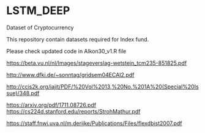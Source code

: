 # LSTM_DEEP

Dataset of Cryptocurrency

This repository contain datasets required for Index fund.

Please check updated code in Alkon30_v1.R file


https://beta.vu.nl/nl/Images/stageverslag-wetstein_tcm235-851825.pdf

http://www.dfki.de/~sonntag/gridsem04ECAI2.pdf

http://ccis2k.org/iajit/PDF/%20Vol%2013,%20No.%201A%20(Special%20Issue)/348.pdf

https://arxiv.org/pdf/1711.08726.pdf
https://cs224d.stanford.edu/reports/StrohMathur.pdf

https://staff.fnwi.uva.nl/m.derijke/Publications/Files/flexdbist2007.pdf

